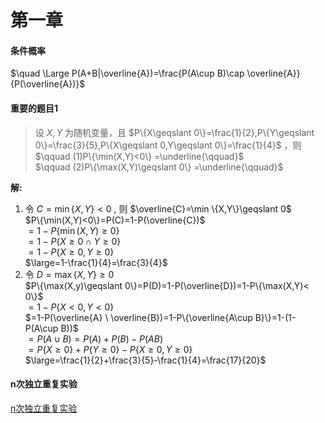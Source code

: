# 第一章

#### 条件概率
$\quad \Large P(A+B|\overline{A})=\frac{P(A\cup B)\cap \overline{A}}{P(\overline{A})}$

#### 重要的题目1

> 设 $X,Y$ 为随机变量，且 $P\{X\geqslant 0\}=\frac{1}{2},P\{Y\geqslant 0\}=\frac{3}{5},P\{X\geqslant 0,Y\geqslant 0\}=\frac{1}{4}$ ，则   
> $\qquad (1)P\{\min(X,Y)<0\} =\underline{\qquad}$  
> $\qquad (2)P\{\max(X,Y)\geqslant 0\} =\underline{\qquad}$  

**解:**
1. 令 $C=\min \{X,Y\}<0$ , 则 $\overline{C}=\min \{X,Y\}\geqslant 0$  
   $P\{\min(X,Y)<0\}=P(C)=1-P(\overline{C})$  
   $=1-P\{\min(X,Y)\geqslant 0\}$  
   $=1-P\{X\geqslant 0\cap Y\geqslant 0\}$  
   $=1-P\{X\geqslant 0,Y\geqslant 0\}$   
   $\large=1-\frac{1}{4}=\frac{3}{4}$
2. 令 $D=\max \{X,Y\}\geqslant 0$  
   $P\{\max(X,y)\geqslant 0\}=P(D)=1-P(\overline{D})=1-P\{\max(X,Y)< 0\}$  
   $=1-P\{X<0,Y<0\}$    
   $=1-P(\overline{A}  \  \overline{B})=1-P\{\overline{A\cup B}\}=1-(1-P(A\cup B))$  
   $=P(A\cup B)=P(A)+P(B)-P(AB)$    
   $=P\{X\geqslant 0\}+P\{Y\geqslant 0\}-P\{X\geqslant 0,Y\geqslant 0\}$  
   $\large=\frac{1}{2}+\frac{3}{5}-\frac{1}{4}=\frac{17}{20}$



#### n次独立重复实验

[n次独立重复实验](a7.md#n次独立重复实验) 

